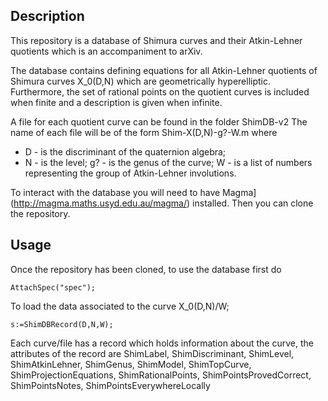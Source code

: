 Description
--

This repository is a database of Shimura curves and their Atkin-Lehner quotients
which is an accompaniment to arXiv.

The database contains defining equations for all Atkin-Lehner quotients of Shimura curves X_0(D,N) which are geometrically hyperelliptic. Furthermore, the
set of rational points on the quotient curves is included when finite and a description is given when infinite.  

A file for each quotient curve can be found in the folder ShimDB-v2
The name of each file will be of the form
Shim-X(D,N)-g?-W.m
where
* D - is the discriminant of the quaternion algebra;
* N - is the level;
g? - is the genus of the curve;
W - is a list of numbers representing the group of Atkin-Lehner involutions.

To interact with the database you will need to have Magma](http://magma.maths.usyd.edu.au/magma/) installed. Then you can clone the repository.

Usage
--

Once the repository has been cloned, to use the database first do
```
AttachSpec("spec");
```

To load the data associated to the curve X_0(D,N)/W;
```
s:=ShimDBRecord(D,N,W);
```

Each curve/file has a record which holds information about the curve, the attributes of the record are
ShimLabel,
ShimDiscriminant,
ShimLevel,
ShimAtkinLehner,
ShimGenus,
ShimModel,
ShimTopCurve,
ShimProjectionEquations,
ShimRationalPoints,
ShimPointsProvedCorrect,
ShimPointsNotes,
ShimPointsEverywhereLocally

